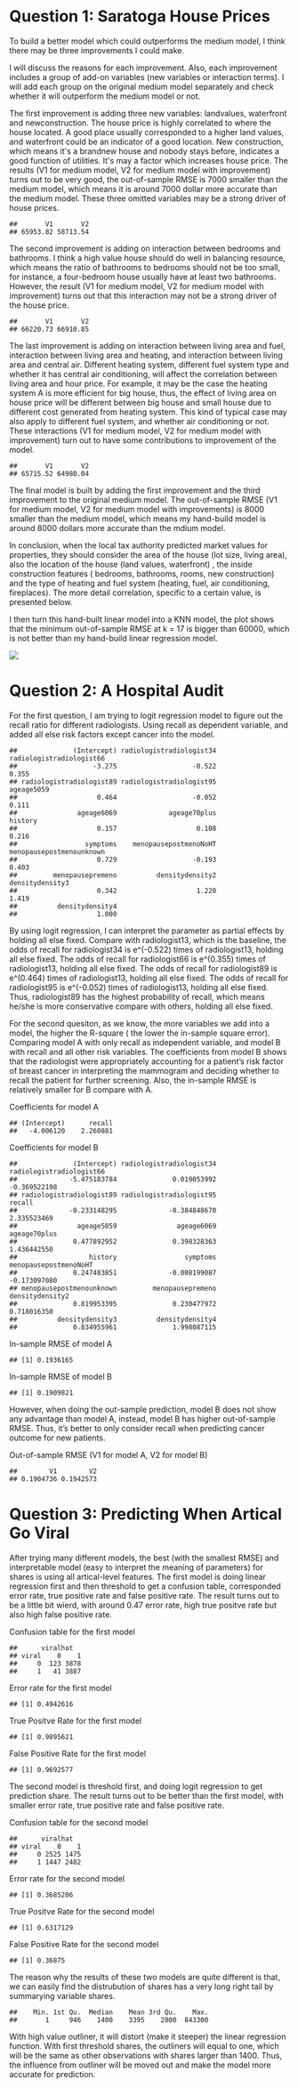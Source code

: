 Question 1: Saratoga House Prices
=================================

To build a better model which could outperforms the medium model, I
think there may be three improvements I could make.

I will discuss the reasons for each improvement. Also, each improvement
includes a group of add-on variables (new variables or interaction
terms). I will add each group on the original medium model separately
and check whether it will outperform the medium model or not.

The first improvement is adding three new variables: landvalues,
waterfront and newconstruction. The house price is highly correlated to
where the house located. A good place usually corresponded to a higher
land values, and waterfront could be an indicator of a good location.
New construction, which means it's a brandnew house and nobody stays
before, indicates a good function of utilities. It's may a factor which
increases house price. The results (V1 for medium model, V2 for medium
model with improvement) turns out to be very good, the out-of-sample
RMSE is 7000 smaller than the medium model, which means it is around
7000 dollar more accurate than the medium model. These three omitted
variables may be a strong driver of house prices.

    ##       V1       V2 
    ## 65953.82 58713.54

The second improvement is adding on interaction between bedrooms and
bathrooms. I think a high value house should do well in balancing
resource, which means the ratio of bathrooms to bedrooms should not be
too small, for instance, a four-bedroom house usually have at least two
bathrooms. However, the result (V1 for medium model, V2 for medium model
with improvement) turns out that this interaction may not be a strong
driver of the house price.

    ##       V1       V2 
    ## 66220.73 66910.85

The last improvement is adding on interaction between living area and
fuel, interaction between living area and heating, and interaction
between living area and central air. Different heating system, different
fuel system type and whether it has central air conditioning, will
affect the correlation between living area and hour price. For example,
it may be the case the heating system A is more efficient for big house,
thus, the effect of living area on house price will be different between
big house and small house due to different cost generated from heating
system. This kind of typical case may also apply to different fuel
system, and whether air conditioning or not. These interactions (V1 for
medium model, V2 for medium model with improvement) turn out to have
some contributions to improvement of the model.

    ##       V1       V2 
    ## 65715.52 64980.04

The final model is built by adding the first improvement and the third
improvement to the original medium model. The out-of-sample RMSE (V1 for
medium model, V2 for medium model with improvements) is 8000 smaller
than the medium model, which means my hand-build model is around 8000
dollars more accurate than the mdium model.

In conclusion, when the local tax authority predicted market values for
properties, they should consider the area of the house (lot size, living
area), also the location of the house (land values, waterfront) , the
inside construction features ( bedrooms, bathrooms, rooms, new
construction) and the type of heating and fuel system (heating, fuel,
air conditioning, fireplaces). The more detail correlation, specific to
a certain value, is presented below.

I then turn this hand-built linear model into a KNN model, the plot
shows that the minimum out-of-sample RMSE at k = 17 is bigger than
60000, which is not better than my hand-build linear regression model.

![](homework2_files/figure-markdown_strict/unnamed-chunk-7-1.png)

Question 2: A Hospital Audit
============================

For the first question, I am trying to logit regression model to figure
out the recall ratio for different radiologists. Using recall as
dependent variable, and added all else risk factors except cancer into
the model.

    ##              (Intercept) radiologistradiologist34 radiologistradiologist66 
    ##                   -3.275                   -0.522                    0.355 
    ## radiologistradiologist89 radiologistradiologist95               ageage5059 
    ##                    0.464                   -0.052                    0.111 
    ##               ageage6069             ageage70plus                  history 
    ##                    0.157                    0.108                    0.216 
    ##                 symptoms    menopausepostmenoNoHT menopausepostmenounknown 
    ##                    0.729                   -0.193                    0.403 
    ##         menopausepremeno          densitydensity2          densitydensity3 
    ##                    0.342                    1.220                    1.419 
    ##          densitydensity4 
    ##                    1.000

By using logit regression, I can interpret the parameter as partial
effects by holding all else fixed. Compare with radiologist13, which is
the baseline, the odds of recall for radiologist34 is e^(-0.522) times
of radiologist13, holding all else fixed. The odds of recall for
radiologist66 is e^(0.355) times of radiologist13, holding all else
fixed. The odds of recall for radiologist89 is e^(0.464) times of
radiologist13, holding all else fixed. The odds of recall for
radiologist95 is e^(-0.052) times of radiologist13, holding all else
fixed. Thus, radiologist89 has the highest probability of recall, which
means he/she is more conservative compare with others, holding all else
fixed.

For the second quesiton, as we know, the more variables we add into a
model, the higher the R-square ( the lower the in-sample square error).
Comparing model A with only recall as independent variable, and model B
with recall and all other risk variables. The coefficients from model B
shows that the radiologist were appropriately accounting for a patient’s
risk factor of breast cancer in interpreting the mammogram and deciding
whether to recall the patient for further screening. Also, the in-sample
RMSE is relatively smaller for B compare with A.

Coefficients for model A

    ## (Intercept)      recall 
    ##   -4.006120    2.260881

Coefficients for model B

    ##              (Intercept) radiologistradiologist34 radiologistradiologist66 
    ##             -5.475183784              0.019053992             -0.369522198 
    ## radiologistradiologist89 radiologistradiologist95                   recall 
    ##             -0.233148295             -0.384848670              2.335523469 
    ##               ageage5059               ageage6069             ageage70plus 
    ##              0.477892952              0.398328363              1.436442550 
    ##                  history                 symptoms    menopausepostmenoNoHT 
    ##              0.247483851             -0.008199087             -0.173097080 
    ## menopausepostmenounknown         menopausepremeno          densitydensity2 
    ##              0.819953395              0.230477972              0.718016350 
    ##          densitydensity3          densitydensity4 
    ##              0.834955961              1.998087115

In-sample RMSE of model A

    ## [1] 0.1936165

In-sample RMSE of model B

    ## [1] 0.1909821

However, when doing the out-sample prediction, model B does not show any
advantage than model A, instead, model B has higher out-of-sample RMSE.
Thus, it’s better to only consider recall when predicting cancer outcome
for new patients.

Out-of-sample RMSE (V1 for model A, V2 for model B)

    ##        V1        V2 
    ## 0.1904736 0.1942573

Question 3: Predicting When Artical Go Viral
============================================

After trying many different models, the best (with the smallest RMSE)
and interpretable model (easy to interpret the meaning of parameters)
for shares is using all artical-level features. The first model is doing
linear regression first and then threshold to get a confusion table,
corresponded error rate, true positive rate and false positive rate. The
result turns out to be a little bit wierd, with around 0.47 error rate,
high true positve rate but also high false positive rate.

Confusion table for the first model

    ##      viralhat
    ## viral    0    1
    ##     0  123 3878
    ##     1   41 3887

Error rate for the first model

    ## [1] 0.4942616

True Positve Rate for the first model

    ## [1] 0.9895621

False Positive Rate for the first model

    ## [1] 0.9692577

The second model is threshold first, and doing logit regression to get
prediction share. The result turns out to be better than the first
model, with smaller error rate, true positive rate and false positive
rate.

Confusion table for the second model

    ##      viralhat
    ## viral    0    1
    ##     0 2525 1475
    ##     1 1447 2482

Error rate for the second model

    ## [1] 0.3685206

True Positve Rate for the second model

    ## [1] 0.6317129

False Positive Rate for the second model

    ## [1] 0.36875

The reason why the results of these two models are quite different is
that, we can easily find the distrubution of shares has a very long
right tail by summarying variable shares.

    ##    Min. 1st Qu.  Median    Mean 3rd Qu.    Max. 
    ##       1     946    1400    3395    2800  843300

With high value outliner, it will distort (make it steeper) the linear
regression function. With first threshold shares, the outliners will
equal to one, which will be the same as other observations with shares
larger than 1400. Thus, the influence from outliner will be moved out
and make the model more accurate for prediction.
